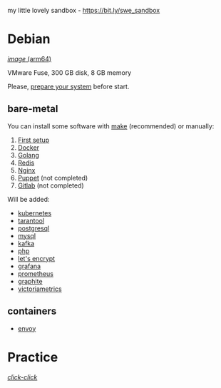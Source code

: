 my little lovely sandbox - https://bit.ly/swe_sandbox

# Debian
[_image_ (arm64)](https://mirror.yandex.ru/debian-cd/current/arm64)

VMware Fuse, 300 GB disk, 8 GB memory

Please, [prepare your system](Debian/README.md) before start.

## bare-metal

You can install some software with [make](Debian/bare-metal/README.md) (recommended) or manually:

1. [First setup](Debian/Startup/README.md)
2. [Docker](Debian/bare-metal/Docker/README.md)
4. [Golang](Debian/bare-metal/Golang/README.md)
5. [Redis](Debian/bare-metal/Redis/README.md)
6. [Nginx](Debian/bare-metal/Nginx/README.md)
7. [Puppet](Debian/bare-metal/Puppet/README.md) (not completed)
8. [Gitlab](Debian/bare-metal/Gitlab/README.md) (not completed)


Will be added:
- [kubernetes](Debian/kubernetes.md)
- [tarantool](Debian/bare-metal/tarantool.md)
- [postgresql](Debian/bare-metal/postgresql.md)
- [mysql](Debian/bare-metal/mysql.md)
- [kafka](Debian/bare-metal/kafka.md)
- [php](Debian/bare-metal/php.md)
- [let's encrypt](Debian/lets_encrypt.md)
- [grafana](Debian/bare-metal/grafana.md)
- [prometheus](Debian/bare-metal/prometheus.md)
- [graphite](Debian/bare-metal/graphite.md)
- [victoriametrics](Debian/bare-metal/victoriametrics.md)

## containers
- [envoy](Debian/containers/envoy.md)

# Practice
[*click-click*](Practice/README.md)
